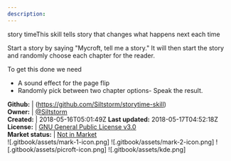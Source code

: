 ```yaml
---
description: 
---
```

story timeThis skill tells story that changes what happens next each time

Start a story by saying "Mycroft, tell me a story."
It will then start the story and randomly choose each chapter for the reader.

To get this done we need
- A sound effect for the page flip
- Randomly pick between two chapter options- Speak the result.

**Github:** | (https://github.com/Siltstorm/storytime-skill)  
**Owner:** | [@Siltstorm](https://github.com/Siltstorm)  
**Created:** | 2018-05-16T05:01:49Z  **Last updated:** 2018-05-17T04:52:18Z  
**License:** | [GNU General Public License v3.0](https://api.github.com/licenses/gpl-3.0)  
**Market status:** | [Not in Market](https://market.mycroft.ai/skill/)  
 ![.gitbook/assets/mark-1-icon.png]  ![.gitbook/assets/mark-2-icon.png]  ![.gitbook/assets/picroft-icon.png]  ![.gitbook/assets/kde.png]  
